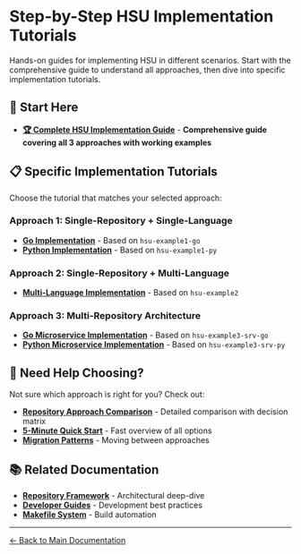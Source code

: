 # Step-by-Step HSU Implementation Tutorials

Hands-on guides for implementing HSU in different scenarios. Start with the comprehensive guide to understand all approaches, then dive into specific implementation tutorials.

## 🎯 Start Here

- [**🏆 Complete HSU Implementation Guide**](INTEGRATED_HSU_GUIDE.md) - **Comprehensive guide covering all 3 approaches with working examples**

## 📋 Specific Implementation Tutorials

Choose the tutorial that matches your selected approach:

### Approach 1: Single-Repository + Single-Language
- [**Go Implementation**](INTEGRATED_HSU_SINGLE_REPO_GO_GUIDE.md) - Based on `hsu-example1-go`
- [**Python Implementation**](INTEGRATED_HSU_SINGLE_REPO_PYTHON_GUIDE.md) - Based on `hsu-example1-py`

### Approach 2: Single-Repository + Multi-Language  
- [**Multi-Language Implementation**](INTEGRATED_HSU_SINGLE_REPO_MULTI_LANG_GUIDE.md) - Based on `hsu-example2`

### Approach 3: Multi-Repository Architecture
- [**Go Microservice Implementation**](INTEGRATED_HSU_MULTI_REPO_GO_GUIDE.md) - Based on `hsu-example3-srv-go`
- [**Python Microservice Implementation**](INTEGRATED_HSU_MULTI_REPO_PYTHON_GUIDE.md) - Based on `hsu-example3-srv-py`

## 🤔 Need Help Choosing?

Not sure which approach is right for you? Check out:

- [**Repository Approach Comparison**](../repositories/three-approaches.md) - Detailed comparison with decision matrix
- [**5-Minute Quick Start**](../QUICK_START.md) - Fast overview of all options
- [**Migration Patterns**](../repositories/migration-patterns.md) - Moving between approaches

## 📚 Related Documentation

- [**Repository Framework**](../repositories/index.md) - Architectural deep-dive
- [**Developer Guides**](../guides/index.md) - Development best practices  
- [**Makefile System**](../makefile_guide/index.md) - Build automation

---

[← Back to Main Documentation](../README.md) 